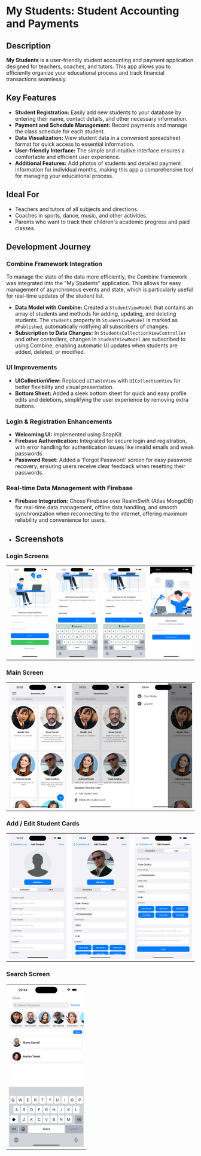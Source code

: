 # My Students: Student Accounting and Payments

## Description

**My Students** is a user-friendly student accounting and payment application designed for teachers, coaches, and tutors. This app allows you to efficiently organize your educational process and track financial transactions seamlessly.

## Key Features

- **Student Registration:** Easily add new students to your database by entering their name, contact details, and other necessary information.
- **Payment and Schedule Management:** Record payments and manage the class schedule for each student.
- **Data Visualization:** View student data in a convenient spreadsheet format for quick access to essential information.
- **User-friendly Interface:** The simple and intuitive interface ensures a comfortable and efficient user experience.
- **Additional Features:** Add photos of students and detailed payment information for individual months, making this app a comprehensive tool for managing your educational process.

## Ideal For

- Teachers and tutors of all subjects and directions.
- Coaches in sports, dance, music, and other activities.
- Parents who want to track their children's academic progress and paid classes.

## Development Journey

### Combine Framework Integration
To manage the state of the data more efficiently, the Combine framework was integrated into the "My Students" application. This allows for easy management of asynchronous events and state, which is particularly useful for real-time updates of the student list.

- **Data Model with Combine:** Created a `StudentViewModel` that contains an array of students and methods for adding, updating, and deleting students. The `students` property in `StudentViewModel` is marked as `@Published`, automatically notifying all subscribers of changes.
- **Subscription to Data Changes:** In `StudentsCollectionViewController` and other controllers, changes in `StudentViewModel` are subscribed to using Combine, enabling automatic UI updates when students are added, deleted, or modified.

### UI Improvements
- **UICollectionView:** Replaced `UITableView` with `UICollectionView` for better flexibility and visual presentation.
- **Bottom Sheet:** Added a sleek bottom sheet for quick and easy profile edits and deletions, simplifying the user experience by removing extra buttons.

### Login & Registration Enhancements
- **Welcoming UI:** Implemented using SnapKit.
- **Firebase Authentication:** Integrated for secure login and registration, with error handling for authentication issues like invalid emails and weak passwords.
- **Password Reset:** Added a 'Forgot Password' screen for easy password recovery, ensuring users receive clear feedback when resetting their passwords.

### Real-time Data Management with Firebase
- **Firebase Integration:** Chose Firebase over RealmSwift (Atlas MongoDB) for real-time data management, offline data handling, and smooth synchronization when reconnecting to the internet, offering maximum reliability and convenience for users.

- ## Screenshots

### Login Screens

<table>
  <tr>
    <td align="center"><img src="screenshots/LoginScreen.png" alt="LoginScreen" width="200"></td>
    <td align="center"><img src="screenshots/LoginScreenKeyboard.png" alt="LoginScreen with Keyboard" width="200"></td>
    <td align="center"><img src="screenshots/LoginScreenPasswordShowing.png" alt="LoginScreen Password Showing Button" width="200"></td>
    <td align="center"><img src="screenshots/LoginScreenPasswordReseting.png" alt="LoginScreen Password Resetting" width="200"></td>
  </tr>
</table>

### Main Screen

<table>
  <tr>
    <td align="center"><img src="screenshots/MainScreen.png" alt="MainScreen" width="200"></td>
    <td align="center"><img src="screenshots/MainScreenBottomSheet.png" alt="MainScreen Bottom Sheet" width="200"></td>
    <td align="center"><img src="screenshots/MainScreenSideMenu.png" alt="MainScreen Side Menu" width="200"></td>
  </tr>
</table>

### Add / Edit Student Cards

<table>
  <tr>
    <td align="center"><img src="screenshots/NewStudentCard.png" alt="New Student Card" width="200"></td>
    <td align="center"><img src="screenshots/ExistStudentCardUpper.png" alt="Existing Student Card Upper" width="200"></td>
    <td align="center"><img src="screenshots/ExistStudentCardDowner.png" alt="Existing Student Card Downer" width="200"></td>
  </tr>
</table>

### Search Screen

<table>
  <tr>
    <td align="center"><img src="screenshots/SearchScreen.png" alt="SearchScreen" width="200"></td>
  </tr>
</table>
